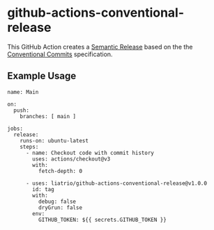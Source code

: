 # github-actions-conventional-release

This GitHub Action creates a [Semantic Release](https://github.com/semantic-release/semantic-release)
based on the the [Conventional Commits](https://www.conventionalcommits.org/en/v1.0.0/)
specification.

## Example Usage

```
name: Main

on:
  push:
    branches: [ main ]

jobs:
  release:
    runs-on: ubuntu-latest
    steps:
      - name: Checkout code with commit history
        uses: actions/checkout@v3
        with:
          fetch-depth: 0

      - uses: liatrio/github-actions-conventional-release@v1.0.0
        id: tag
        with:
          debug: false
          dryGrun: false
        env:
          GITHUB_TOKEN: ${{ secrets.GITHUB_TOKEN }}
```
